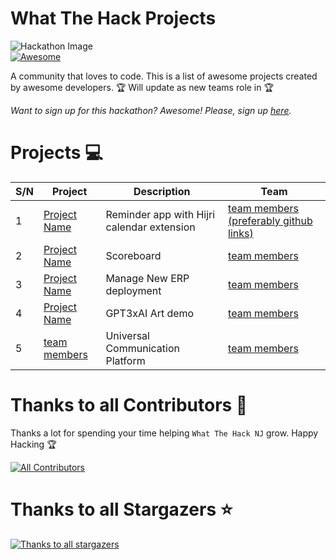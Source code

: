 # What The Hack Projects



![Hackathon Image](https://media.istockphoto.com/vectors/hackathlon-vector-illustration-tiny-programmers-competition-person-vector-id1189873851?k=6&m=1189873851&s=612x612&w=0&h=UQVDWFobVXHtcIy_1O7JUEjEodpYRFsaid6H-2Bhrbc=)<br/>
[![Awesome](https://cdn.rawgit.com/sindresorhus/awesome/d7305f38d29fed78fa85652e3a63e154dd8e8829/media/badge.svg)](https://github.com/sindresorhus/awesome)

  <p>
      A community that loves to code.  This is a list of awesome projects created by awesome developers. 
      🏆 Will update as new teams role in 🏆
  </p>
  <p>
    <i>
      Want to sign up for this hackathon? Awesome! Please, sign up <a href="https://forms.gle/XYSCaCt57Q4f1n227"> here</a>.
    </i>
  </p>
  
# Projects 💻
| S/N      | Project |Description |Team |
| ----------- | ----------- |----------- |----------- |    
| 1| [Project Name](https://trendster.hashnode.dev/alkatraz-an-app-that-helps-you-to-reach-your-goals-by-managing-your-habits-harperdb-hackathon)| Reminder app with Hijri calendar extension| [team members (preferably github links)](https://github.com/omarmiah)|     
| 2| [Project Name](https://amalshaji.hashnode.dev/amalytics-a-tiny-analytics-powered-by-harperdb)| Scoreboard | [team members](https://github.com/omarmiah)|     
| 3| [Project Name](https://blog.greenroots.info/anko-a-dads-attempt-to-make-the-daughter-fall-in-love-with-mathematics-cklkz9dic013qgos18evgd9cz)| Manage New ERP deployment| [team members](https://github.com/omarmiah)|     
| 4| [Project Name](https://unclebigbay.com/introducing-the-anonymous-feedback-platform-powered-by-the-chern-stack) | GPT3xAI Art demo| [team members](https://github.com/omarmiah3)|     
| 5| [team members](https://prasanna-rkumar.hashnode.dev/anonion-get-unbiased-opinions-from-your-circle-anonymously) | Universal Communication Platform| [team members](https://github.com/omarmiah)|     

# Thanks to all Contributors 💪

Thanks a lot for spending your time helping `What The Hack NJ` grow. Happy Hacking 🏆

[![All Contributors](https://img.shields.io/badge/all_contributors-7-orange.svg?style=flat-square)]((https://github.com/OmarMiah/What-The-Hack-NJ/Contributors))
# Thanks to all Stargazers ⭐️

[![Thanks to all stargazers](https://img.shields.io/github/stars/OmarMiah/What-The-Hack-NJ.svg?style=flat-square)](https://github.com/OmarMiah/What-The-Hack-NJ/stargazers)